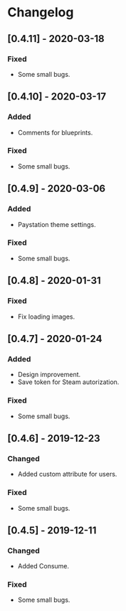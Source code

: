 # Changelog

## [0.4.11] - 2020-03-18

### Fixed

- Some small bugs.

## [0.4.10] - 2020-03-17

### Added

- Comments for blueprints.

### Fixed

- Some small bugs.

## [0.4.9] - 2020-03-06

### Added

- Paystation theme settings.

### Fixed

- Some small bugs.



## [0.4.8] - 2020-01-31

### Fixed

- Fix loading images.



## [0.4.7] - 2020-01-24

### Added

- Design improvement.
- Save token for Steam autorization.

### Fixed

- Some small bugs.



## [0.4.6] - 2019-12-23

### Changed

- Added custom attribute for users.

### Fixed

- Some small bugs.



## [0.4.5] - 2019-12-11

### Changed

- Added Consume.

### Fixed

- Some small bugs.
